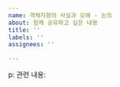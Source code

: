 ```yaml
---
name: 객체지향의 사실과 오해 - 논의
about: 함께 공유하고 싶은 내용
title: ''
labels: ''
assignees: ''

---
```


p:
관련 내용:
